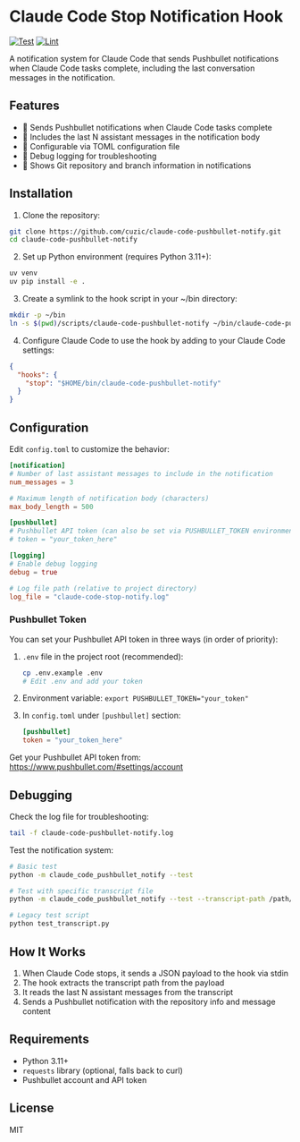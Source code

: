 # Claude Code Stop Notification Hook

[![Test](https://github.com/cuzic/claude-code-pushbullet-notify/actions/workflows/test.yml/badge.svg)](https://github.com/cuzic/claude-code-pushbullet-notify/actions/workflows/test.yml)
[![Lint](https://github.com/cuzic/claude-code-pushbullet-notify/actions/workflows/lint.yml/badge.svg)](https://github.com/cuzic/claude-code-pushbullet-notify/actions/workflows/lint.yml)

A notification system for Claude Code that sends Pushbullet notifications when Claude Code tasks complete, including the last conversation messages in the notification.

## Features

- 🔔 Sends Pushbullet notifications when Claude Code tasks complete
- 💬 Includes the last N assistant messages in the notification body
- 🔧 Configurable via TOML configuration file
- 📝 Debug logging for troubleshooting
- 🌳 Shows Git repository and branch information in notifications

## Installation

1. Clone the repository:
```bash
git clone https://github.com/cuzic/claude-code-pushbullet-notify.git
cd claude-code-pushbullet-notify
```

2. Set up Python environment (requires Python 3.11+):
```bash
uv venv
uv pip install -e .
```

3. Create a symlink to the hook script in your ~/bin directory:
```bash
mkdir -p ~/bin
ln -s $(pwd)/scripts/claude-code-pushbullet-notify ~/bin/claude-code-pushbullet-notify
```

4. Configure Claude Code to use the hook by adding to your Claude Code settings:
```json
{
  "hooks": {
    "stop": "$HOME/bin/claude-code-pushbullet-notify"
  }
}
```

## Configuration

Edit `config.toml` to customize the behavior:

```toml
[notification]
# Number of last assistant messages to include in the notification
num_messages = 3

# Maximum length of notification body (characters)
max_body_length = 500

[pushbullet]
# Pushbullet API token (can also be set via PUSHBULLET_TOKEN environment variable)
# token = "your_token_here"

[logging]
# Enable debug logging
debug = true

# Log file path (relative to project directory)
log_file = "claude-code-stop-notify.log"
```

### Pushbullet Token

You can set your Pushbullet API token in three ways (in order of priority):

1. `.env` file in the project root (recommended):
   ```bash
   cp .env.example .env
   # Edit .env and add your token
   ```

2. Environment variable: `export PUSHBULLET_TOKEN="your_token"`

3. In `config.toml` under `[pushbullet]` section:
   ```toml
   [pushbullet]
   token = "your_token_here"
   ```

Get your Pushbullet API token from: https://www.pushbullet.com/#settings/account

## Debugging

Check the log file for troubleshooting:
```bash
tail -f claude-code-pushbullet-notify.log
```

Test the notification system:
```bash
# Basic test
python -m claude_code_pushbullet_notify --test

# Test with specific transcript file
python -m claude_code_pushbullet_notify --test --transcript-path /path/to/transcript.jsonl

# Legacy test script
python test_transcript.py
```

## How It Works

1. When Claude Code stops, it sends a JSON payload to the hook via stdin
2. The hook extracts the transcript path from the payload
3. It reads the last N assistant messages from the transcript
4. Sends a Pushbullet notification with the repository info and message content

## Requirements

- Python 3.11+
- `requests` library (optional, falls back to curl)
- Pushbullet account and API token

## License

MIT